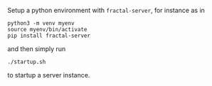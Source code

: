 Setup a python environment with `fractal-server`, for instance as in

```
python3 -m venv myenv
source myenv/bin/activate
pip install fractal-server
```

and then simply run

```
./startup.sh
```

to startup a server instance.
